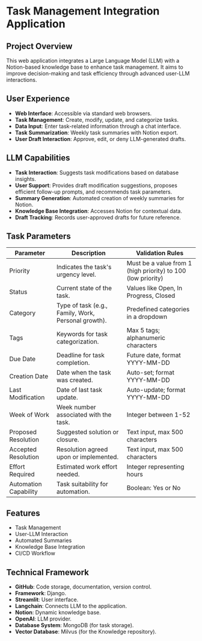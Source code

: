 # Task Management Integration Application

## Project Overview
This web application integrates a Large Language Model (LLM) with a Notion-based knowledge base to enhance task management. It aims to improve decision-making and task efficiency through advanced user-LLM interactions.

## User Experience
- **Web Interface**: Accessible via standard web browsers.
- **Task Management**: Create, modify, update, and categorize tasks.
- **Data Input**: Enter task-related information through a chat interface.
- **Task Summarization**: Weekly task summaries with Notion export.
- **User Draft Interaction**: Approve, edit, or deny LLM-generated drafts.

## LLM Capabilities
- **Task Interaction**: Suggests task modifications based on database insights.
- **User Support**: Provides draft modification suggestions, proposes efficient follow-up prompts, and recommends task parameters.
- **Summary Generation**: Automated creation of weekly summaries for Notion.
- **Knowledge Base Integration**: Accesses Notion for contextual data.
- **Draft Tracking**: Records user-approved drafts for future reference.

## Task Parameters

| Parameter             | Description                                   | Validation Rules                           |
|-----------------------|-----------------------------------------------|--------------------------------------------|
| Priority              | Indicates the task's urgency level.           | Must be a value from 1 (high priority) to 100 (low priority) |
| Status                | Current state of the task.                    | Values like Open, In Progress, Closed      |
| Category              | Type of task (e.g., Family, Work, Personal growth). | Predefined categories in a dropdown       |
| Tags                  | Keywords for task categorization.             | Max 5 tags; alphanumeric characters        |
| Due Date              | Deadline for task completion.                 | Future date, format YYYY-MM-DD             |
| Creation Date         | Date when the task was created.               | Auto-set; format YYYY-MM-DD                |
| Last Modification     | Date of last task update.                     | Auto-update; format YYYY-MM-DD             |
| Week of Work          | Week number associated with the task.         | Integer between 1-52                       |
| Proposed Resolution   | Suggested solution or closure.                | Text input, max 500 characters             |
| Accepted Resolution   | Resolution agreed upon or implemented.        | Text input, max 500 characters             |
| Effort Required       | Estimated work effort needed.                 | Integer representing hours                 |
| Automation Capability | Task suitability for automation.              | Boolean: Yes or No                         |

## Features
- Task Management
- User-LLM Interaction
- Automated Summaries
- Knowledge Base Integration
- CI/CD Workflow

## Technical Framework
- **GitHub**: Code storage, documentation, version control.
- **Framework**: Django.
- **Streamlit**: User interface.
- **Langchain**: Connects LLM to the application.
- **Notion**: Dynamic knowledge base.
- **OpenAI**: LLM provider.
- **Database System**: MongoDB (for task storage).
- **Vector Database**: Milvus (for the Knowledge repository).
